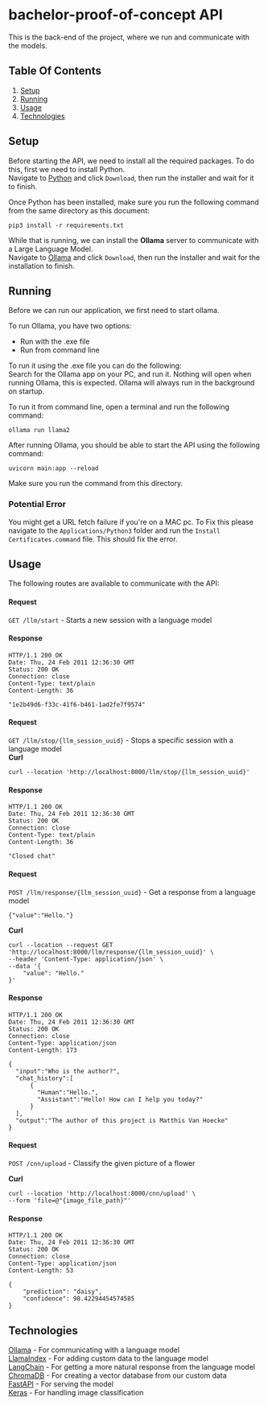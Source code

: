 # bachelor-proof-of-concept API

This is the back-end of the project, where we run and communicate with the models.

## Table Of Contents
1. [Setup](#Setup)
2. [Running](#Running)
3. [Usage](#Usage)
4. [Technologies](#Technologies)

## Setup
Before starting the API, we need to install all the required packages. To do this, first we need to install Python.<br>
Navigate to [Python](https://www.python.org/downloads/) and click `Download`, then run the installer and wait for it to finish.

Once Python has been installed, make sure you run the following command from the same directory as this document:

    pip3 install -r requirements.txt

While that is running, we can install the **Ollama** server to communicate with a Large Language Model.<br>
Navigate to [Ollama](https://ollama.com/) and click `Download`, then run the installer and wait for the installation to finish. 

## Running
Before we can run our application, we first need to start ollama.

To run Ollama, you have two options:
- Run with the .exe file
- Run from command line

To run it using the .exe file you can do the following:<br>
Search for the Ollama app on your PC, and run it. Nothing will open when running Ollama, this is expected. Ollama will always run in the background on startup.

To run it from command line, open a terminal and run the following command:

    ollama run llama2

After running Ollama, you should be able to start the API using the following command:

    uvicorn main:app --reload

Make sure you run the command from this directory.

### Potential Error
You might get a URL fetch failure if you're on a MAC pc. To Fix this please navigate to the `Applications/Python3` folder and run the `Install Certificates.command` file. This should fix the error.

## Usage
The following routes are available to communicate with the API:
#### Request
`GET /llm/start` - Starts a new session with a language model

#### Response

    HTTP/1.1 200 OK
    Date: Thu, 24 Feb 2011 12:36:30 GMT
    Status: 200 OK
    Connection: close
    Content-Type: text/plain
    Content-Length: 36
    
    "1e2b49d6-f33c-41f6-b461-1ad2fe7f9574"

#### Request
`GET /llm/stop/{llm_session_uuid}` - Stops a specific session with a language model<br>
**Curl**

    curl --location 'http://localhost:8000/llm/stop/{llm_session_uuid}'

#### Response
    HTTP/1.1 200 OK
    Date: Thu, 24 Feb 2011 12:36:30 GMT
    Status: 200 OK
    Connection: close
    Content-Type: text/plain
    Content-Length: 36

    "Closed chat"

#### Request
`POST /llm/response/{llm_session_uuid}` - Get a response from a language model<br>

    {"value":"Hello."}
**Curl**

    curl --location --request GET 'http://localhost:8000/llm/response/{llm_session_uuid}' \
    --header 'Content-Type: application/json' \
    --data '{
        "value": "Hello."
    }'

#### Response
    HTTP/1.1 200 OK
    Date: Thu, 24 Feb 2011 12:36:30 GMT
    Status: 200 OK
    Connection: close
    Content-Type: application/json
    Content-Length: 173

    {
      "input":"Who is the author?", 
      "chat_history":[
          {
            "Human":"Hello.",
            "Assistant":"Hello! How can I help you today?"
          }
      ],
      "output":"The author of this project is Matthis Van Hoecke"
    }

#### Request
`POST /cnn/upload` - Classify the given picture of a flower<br>

**Curl**

    curl --location 'http://localhost:8000/cnn/upload' \
    --form 'file=@"{image_file_path}"'

#### Response
    HTTP/1.1 200 OK
    Date: Thu, 24 Feb 2011 12:36:30 GMT
    Status: 200 OK
    Connection: close
    Content-Type: application/json
    Content-Length: 53

    {
        "prediction": "daisy",
        "confidence": 98.42294454574585
    }

## Technologies
[Ollama](https://ollama.com/) - For communicating with a language model<br>
[LlamaIndex](https://docs.llamaindex.ai/en/stable/) - For adding custom data to the language model<br>
[LangChain](https://python.langchain.com/docs/get_started/introduction/) - For getting a more natural response from the language model<br>
[ChromaDB](https://docs.trychroma.com/getting-started) - For creating a vector database from our custom data<br>
[FastAPI](https://fastapi.tiangolo.com/) - For serving the model<br>
[Keras](https://keras.io/api/) - For handling image classification<br>
